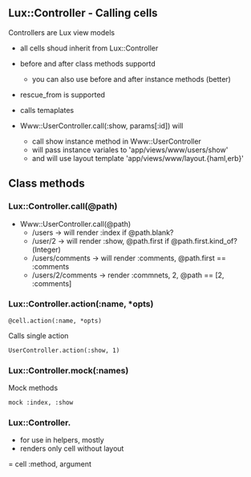 ## Lux::Controller - Calling cells

Controllers are Lux view models

* all cells shoud inherit from Lux::Controller
* before and after class methods supportd
  * you can also use before and after instance methods (better)
* rescue_from is supported
* calls temaplates

* Www::UserController.call(:show, params[:id]) will
  * call show instance method in Www::UserController
  * will pass instance variales to 'app/views/www/users/show'
  * and will use layout template 'app/views/www/layout.{haml,erb}'

## Class methods

### Lux::Controller.call(@path)

* Www::UserController.call(@path)
  * /users          -> will render :index if @path.blank?
  * /user/2         -> will render :show, @path.first if @path.first.kind_of?(Integer)
  * /users/comments -> will render :comments, @path.first == :comments
  * /users/2/comments -> render :commnets, 2, @path == [2, :comments]

### Lux::Controller.action(:name, *opts)

```@cell.action(:name, *opts)```

Calls single action

```UserController.action(:show, 1)```

### Lux::Controller.mock(:names)

Mock methods

```mock :index, :show```

### Lux::Controller.

* for use in helpers, mostly
* renders only cell without layout

= cell :method, argument





